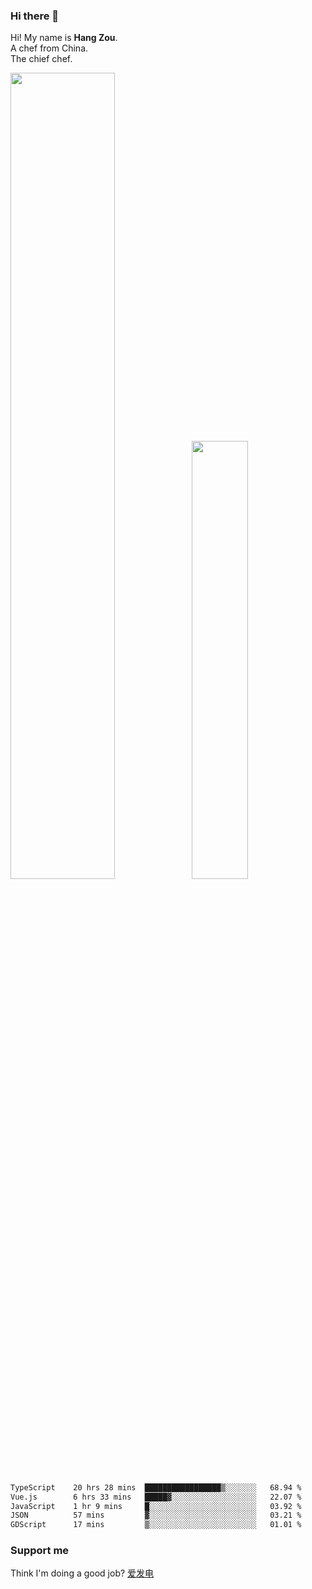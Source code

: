 ### Hi there 👋

Hi! My name is **Hang Zou**.  
A chef from China.  
The chief chef.

<img align="" width="57.5%" src="https://github-readme-stats.vercel.app/api?username=zouhangwithsweet&hide_title=true&hide_border=true&show_icons=true&include_all_commits=true&line_height=21" /><img align="" width="42.4%" src="https://github-readme-stats.vercel.app/api/top-langs/?username=zouhangwithsweet&hide_title=true&hide_border=true&layout=compact" />

<!--START_SECTION:waka-->

```txt
TypeScript    20 hrs 28 mins  █████████████████▒░░░░░░░   68.94 %
Vue.js        6 hrs 33 mins   █████▓░░░░░░░░░░░░░░░░░░░   22.07 %
JavaScript    1 hr 9 mins     █░░░░░░░░░░░░░░░░░░░░░░░░   03.92 %
JSON          57 mins         ▓░░░░░░░░░░░░░░░░░░░░░░░░   03.21 %
GDScript      17 mins         ▒░░░░░░░░░░░░░░░░░░░░░░░░   01.01 %
```

<!--END_SECTION:waka-->

### Support me

Think I'm doing a good job? [爱发电](https://afdian.net/@zouhangsweet)
